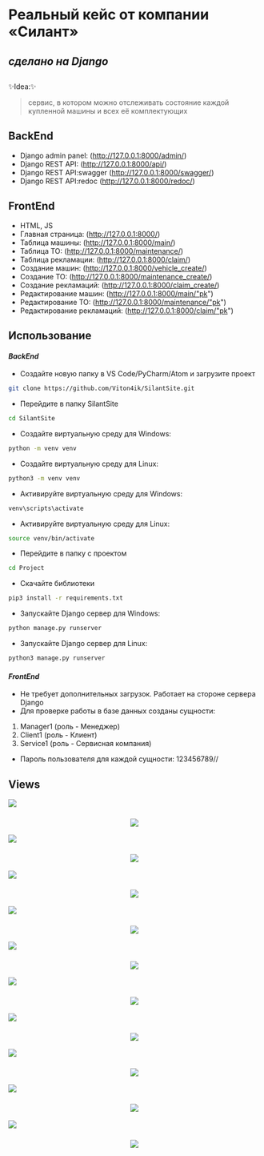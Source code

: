 # Реальный кейс от компании «Силант»

## _сделано на Django_

##
✨Idea:✨
> сервис, в котором можно отслеживать состояние каждой купленной машины и всех её комплектующих

## BackEnd

- Django admin panel: (http://127.0.0.1:8000/admin/) 
- Django REST API: (http://127.0.0.1:8000/api/)
- Django REST API:swagger (http://127.0.0.1:8000/swagger/)
- Django REST API:redoc (http://127.0.0.1:8000/redoc/)

## FrontEnd

- HTML, JS
- Главная страница: (http://127.0.0.1:8000/)
- Таблица машины: (http://127.0.0.1:8000/main/)
- Таблица ТО: (http://127.0.0.1:8000/maintenance/)
- Таблица рекламации: (http://127.0.0.1:8000/claim/)
- Создание машин: (http://127.0.0.1:8000/vehicle_create/)
- Создание ТО: (http://127.0.0.1:8000/maintenance_create/)
- Создание рекламаций: (http://127.0.0.1:8000/claim_create/)
- Редактирование машин: (http://127.0.0.1:8000/main/"pk")
- Редактирование ТО: (http://127.0.0.1:8000/maintenance/"pk")
- Редактирование рекламаций: (http://127.0.0.1:8000/claim/"pk")


## Использование
#### _BackEnd_

- Создайте новую папку в VS Code/PyCharm/Atom и загрузите проект

```sh
git clone https://github.com/Viton4ik/SilantSite.git

```
- Перейдите в папку SilantSite
```sh
cd SilantSite
```
- Создайте виртуальную среду для Windows:

```sh
python -m venv venv
```
- Создайте виртуальную среду для Linux:
```sh
python3 -m venv venv
```
- Активируйте виртуальную среду для Windows:

```sh
venv\scripts\activate
```
- Активируйте виртуальную среду для Linux:

```sh
source venv/bin/activate
```
- Перейдите в папку с проектом
```sh
cd Project
```
- Скачайте библиотеки

```sh
pip3 install -r requirements.txt
```
- Запускайте Django сервер для Windows:

```sh
python manage.py runserver
```
- Запускайте Django сервер для Linux:

```sh
python3 manage.py runserver
```
#### _FrontEnd_

- Не требует дополнительных загрузок. Работает на стороне сервера Django
- Для проверке работы в базе данных созданы сущности: 
1. Manager1 (роль - Менеджер)
2. Client1 (роль - Клиент)
3. Service1 (роль - Сервисная компания)
- Пароль пользователя для каждой сущности: 123456789//


## Views

<img src="https://img.shields.io/static/v1?label=1&message=localhost&color=9cf"/>
<h3 align="center"><img src="https://github.com/Viton4ik/SilantSite/blob/master/pic/localhost.png"/></h3> 

<img src="https://img.shields.io/static/v1?label=2&message=main&color=9cf"/>
<h3 align="center"><img src="https://github.com/Viton4ik/SilantSite/blob/master/pic/main.png"/></h3> 

<img src="https://img.shields.io/static/v1?label=3&message=maintenance&color=9cf"/>
<h3 align="center"><img src="https://github.com/Viton4ik/SilantSite/blob/master/pic/maintenance.png"/></h3> 

<img src="https://img.shields.io/static/v1?label=4&message=claim&color=9cf"/>
<h3 align="center"><img src="https://github.com/Viton4ik/SilantSite/blob/master/pic/claim.png"/></h3> 

<img src="https://img.shields.io/static/v1?label=5&message=edit_create&color=9cf"/>
<h3 align="center"><img src="https://github.com/Viton4ik/SilantSite/blob/master/pic/edit_create.png"/></h3> 

<img src="https://img.shields.io/static/v1?label=6&message=filters&color=9cf"/>
<h3 align="center"><img src="https://github.com/Viton4ik/SilantSite/blob/master/pic/filters.png"/></h3> 

<img src="https://img.shields.io/static/v1?label=7&message=dict&color=9cf"/>
<h3 align="center"><img src="https://github.com/Viton4ik/SilantSite/blob/master/pic/dict.png"/></h3>

<img src="https://img.shields.io/static/v1?label=8&message=api&color=9cf"/>
<h3 align="center"><img src="https://github.com/Viton4ik/SilantSite/blob/master/pic/api.png"/></h3>

<img src="https://img.shields.io/static/v1?label=9&message=redoc&color=9cf"/>
<h3 align="center"><img src="https://github.com/Viton4ik/SilantSite/blob/master/pic/redoc.png"/></h3>

<img src="https://img.shields.io/static/v1?label=10&message=swagger&color=9cf"/>
<h3 align="center"><img src="https://github.com/Viton4ik/SilantSite/blob/master/pic/swagger.png"/></h3>